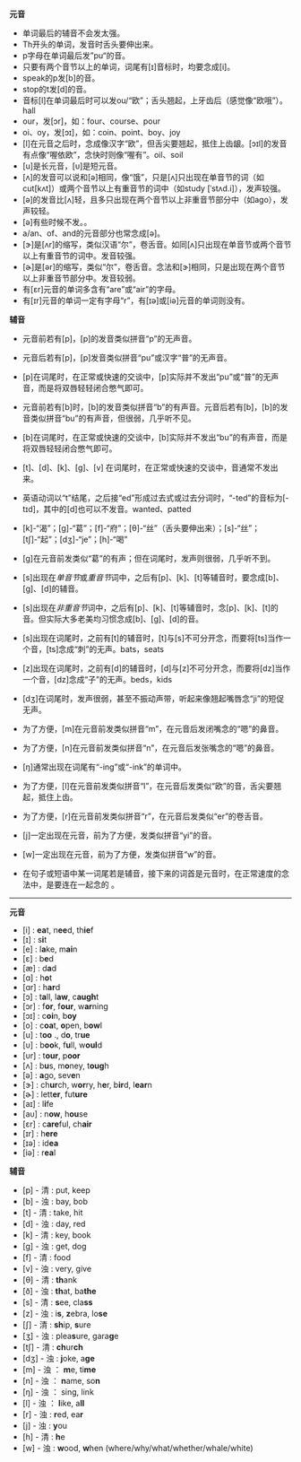 **元音**
- 单词最后的辅音不会发太强。
- Th开头的单词，发音时舌头要伸出来。
- p字母在单词最后发”pu“的音。
- 只要有两个音节以上的单词，词尾有[ɪ]音标时，均要念成[i]。
- speak的p发[b]的音。
- stop的t发[d]的音。
- 音标[l]在单词最后时可以发ou/“欧”；舌头翘起，上牙齿后（感觉像“欧哦”）。hall
- our，发[ɔr]，如：four、course、pour
- oi、oy，发[ɔɪ]，如：coin、point、boy、joy
- [l]在元音之后时，念成像汉字“欧”，但舌尖要翘起，抵住上齿龈。[ɔɪl]的发音有点像“喔依欧”，念快时则像“喔有”。oil、soil
- [u]是长元音，[ᴜ]是短元音。
- [ʌ]的发音可以说和[ə]相同，像“饿”，只是[ʌ]只出现在单音节的词（如cut[kʌt]）或两个音节以上有重音节的词中（如study [ˈstʌd.i]），发声较强。
- [ə]的发音比[ʌ]轻，且多只出现在两个音节以上非重音节部分中（如ago），发声较轻。
- [ə]有些时候不发。。
- a/an、of、and的元音部分也常念成[ə]。
- [ɝ]是[ʌr]的缩写，类似汉语“尔”，卷舌音。如同[ʌ]只出现在单音节或两个音节以上有重音节的词中。发音较强。
- [ɚ]是[ər]的缩写，类似“尔”，卷舌音。念法和[ɝ]相同，只是出现在两个音节以上非重音节部分中。发音较弱。
- 有[ɛr]元音的单词多含有“are”或“air”的字母。
- 有[ɪr]元音的单词一定有字母“r”，有[ɪə]或[iə]元音的单词则没有。

**辅音**
- 元音前若有[p]，[p]的发音类似拼音“p”的无声音。
- 元音后若有[p]，[p]发音类似拼音“pu”或汉字“普”的无声音。
- [p]在词尾时，在正常或快速的交谈中，[p]实际并不发出“pu”或“普”的无声音，而是将双唇轻轻闭合憋气即可。
- 元音前若有[b]时，[b]的发音类似拼音“b”的有声音。元音后若有[b]，[b]的发音类似拼音“bu”的有声音，但很弱，几乎听不见。
- [b]在词尾时，在正常或快速的交谈中，[b]实际并不发出“bu”的有声音，而是将双唇轻轻闭合憋气即可。
- [t]、[d]、[k]、[g]、[v] 在词尾时，在正常或快速的交谈中，音通常不发出来。
- 英语动词以“t”结尾，之后接“ed”形成过去式或过去分词时，“-ted”的音标为[-tɪd]，其中的[d]也可以不发音。wanted、patted
- [k]-“渴”；[g]-“葛”；[f]-“府”；[θ]-“丝”（舌头要伸出来）；[s]-“丝”；[tʃ]-“起”；[dʒ]-“je”；[h]-“喝”
- [g]在元音前发类似“葛”的有声；但在词尾时，发声则很弱，几乎听不到。
- [s]出现在*单音节*或*重音节*词中，之后有[p]、[k]、[t]等辅音时，要念成[b]、[g]、[d]的辅音。
- [s]出现在*非重音节*词中，之后有[p]、[k]、[t]等辅音时，念[p]、[k]、[t]的音。但实际大多老美均习惯念成[b]、[g]、[d]的音。
- [s]出现在词尾时，之前有[t]的辅音时，[t]与[s]不可分开念，而要将[ts]当作一个音，[ts]念成“刺”的无声。bats，seats
- [z]出现在词尾时，之前有[d]的辅音时，[d]与[z]不可分开念，而要将[dz]当作一个音，[dz]念成“子”的无声。beds，kids
- [dʒ]在词尾时，发声很弱，甚至不振动声带，听起来像翘起嘴唇念“ji”的短促无声。
- 为了方便，[m]在元音前发类似拼音“m”，在元音后发闭嘴念的“嗯”的鼻音。
- 为了方便，[n]在元音前发类似拼音“n”，在元音后发张嘴念的“嗯”的鼻音。
- [ŋ]通常出现在词尾有“-ing”或“-ink”的单词中。
- 为了方便，[l]在元音前发类似拼音“l”，在元音后发类似“欧”的音，舌尖要翘起，抵住上齿。
- 为了方便，[r]在元音前发类似拼音“r”，在元音后发类似“er”的卷舌音。
- [j]一定出现在元音，前为了方便，发类似拼音“yi”的音。
- [w]一定出现在元音，前为了方便，发类似拼音“w”的音。

- 在句子或短语中某一词尾若是辅音，接下来的词首是元音时，在正常速度的念法中，是要连在一起念的 。
---
**元音**
- [i] : **ea**t, n**ee**d, th**ie**f
- [ɪ] : s**i**t 
- [e] : l**a**ke, m**ai**n
- [ɛ] : b**e**d
- [æ] : d**a**d
- [ɑ] : h**o**t
- [ɑr] : h**ar**d
- [ɔ] : t**a**ll, l**aw**, c**augh**t
- [ɔr] : f**or**, f**our**, w**ar**ning
- [ɔɪ] : c**oi**n, b**oy**
- [o] : c**oa**t, **o**pen, b**ow**l
- [u] : t**oo** ., d**o**, tr**ue**
- [ᴜ] : b**oo**k, f**u**ll, w**oul**d 
- [ᴜr] : t**our**, p**oor**
- [ʌ] : b**u**s, m**o**ney, t**oug**h
- [ə] : **a**go, sev**e**n
- [ɝ] : ch**ur**ch, w**or**ry, h**e**r, b**ir**d, l**ear**n
- [ɚ] : lett**er**, fut**ure**
- [aɪ] : l**i**fe
- [aᴜ] : n**ow**, h**ou**se
- [ɛr] : c**are**ful, ch**air**
- [ɪr] : h**ere**
- [ɪə] : id**ea**
- [iə] : r**ea**l

**辅音**

- [p] - 清 : put, keep 
- [b] - 浊 : bay, bob
- [t] - 清 : take, hit
- [d] - 浊 : day, red
- [k] - 清 : key, book
- [g] - 浊 : get, dog
- [f] - 清 : food
- [v] - 浊 : very, give
- [θ] - 清 : **th**ank
- [ð] - 浊 : **th**at, ba**the**
- [s] - 清 : **s**ee, cla**ss**
- [z] - 浊 : i**s**, **z**ebra, lo**se**
- [ʃ] - 清 : **sh**ip, **s**ure
- [ʒ] - 浊 : plea**s**ure, gara**g**e
- [tʃ] - 清 : **ch**ur**ch**
- [dʒ] - 浊 : **j**oke, a**ge**
- [m] - 浊 ： **m**e, ti**me**
- [n] - 浊 ： **n**ame, so**n**
- [ŋ] - 浊 ： sing, link
- [l] - 浊 ： **l**ike, a**ll**
- [r] - 浊 : **r**ed, ea**r**
- [j] - 浊 : **y**ou
- [h] - 清 : **h**e
- [w] - 浊 : **w**ood, **w**hen (where/why/what/whether/whale/white)

